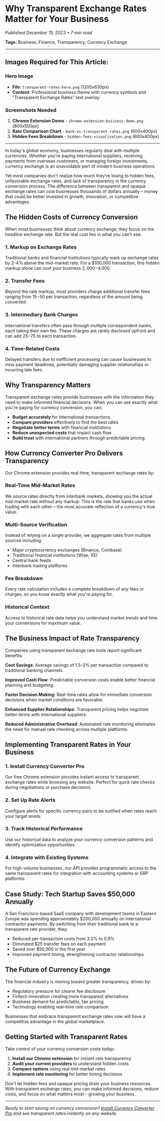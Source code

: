 # Why Transparent Exchange Rates Matter for Your Business

*Published December 15, 2023 • 7 min read*

**Tags:** Business, Finance, Transparency, Currency Exchange

---

## Images Required for This Article:

### Hero Image
- **File**: `transparent-rates-hero.png` (1200x630px)
- **Content**: Professional business theme with currency symbols and "Transparent Exchange Rates" text overlay

### Screenshots Needed
1. **Chrome Extension Demo** - `chrome-extension-business-demo.png` (800x500px)
2. **Rate Comparison Chart** - `bank-vs-transparent-rates.png` (600x400px)
3. **Hidden Fees Breakdown** - `hidden-fees-visualization.png` (600x400px)

---

In today's global economy, businesses regularly deal with multiple currencies. Whether you're paying international suppliers, receiving payments from overseas customers, or managing foreign investments, currency exchange is an unavoidable part of modern business operations.

Yet most companies don't realize how much they're losing to hidden fees, unfavorable exchange rates, and lack of transparency in the currency conversion process. The difference between transparent and opaque exchange rates can cost businesses thousands of dollars annually – money that could be better invested in growth, innovation, or competitive advantages.

## The Hidden Costs of Currency Conversion

When most businesses think about currency exchange, they focus on the headline exchange rate. But the real cost lies in what you can't see:

### 1. Markup on Exchange Rates
Traditional banks and financial institutions typically mark up exchange rates by 2-4% above the mid-market rate. For a $100,000 transaction, this hidden markup alone can cost your business $2,000-$4,000.

### 2. Transfer Fees
Beyond the rate markup, most providers charge additional transfer fees ranging from $15-$50 per transaction, regardless of the amount being converted.

### 3. Intermediary Bank Charges
International transfers often pass through multiple correspondent banks, each taking their own fee. These charges are rarely disclosed upfront and can add $25-$75 to each transaction.

### 4. Time-Related Costs
Delayed transfers due to inefficient processing can cause businesses to miss payment deadlines, potentially damaging supplier relationships or incurring late fees.

## Why Transparency Matters

Transparent exchange rates provide businesses with the information they need to make informed financial decisions. When you can see exactly what you're paying for currency conversion, you can:

- **Budget accurately** for international transactions
- **Compare providers** effectively to find the best rates
- **Negotiate better terms** with financial institutions
- **Reduce unexpected costs** that impact cash flow
- **Build trust** with international partners through predictable pricing

## How Currency Converter Pro Delivers Transparency

Our Chrome extension provides real-time, transparent exchange rates by:

### Real-Time Mid-Market Rates
We source rates directly from interbank markets, showing you the actual mid-market rate without any markup. This is the rate that banks use when trading with each other – the most accurate reflection of a currency's true value.

### Multi-Source Verification
Instead of relying on a single provider, we aggregate rates from multiple sources including:
- Major cryptocurrency exchanges (Binance, Coinbase)
- Traditional financial institutions (Wise, XE)
- Central bank feeds
- Interbank trading platforms

### Fee Breakdown
Every rate calculation includes a complete breakdown of any fees or charges, so you know exactly what you're paying for.

### Historical Context
Access to historical rate data helps you understand market trends and time your conversions for maximum value.

## The Business Impact of Rate Transparency

Companies using transparent exchange rate tools report significant benefits:

**Cost Savings**: Average savings of 1.5-3% per transaction compared to traditional banking channels.

**Improved Cash Flow**: Predictable conversion costs enable better financial planning and budgeting.

**Faster Decision Making**: Real-time rates allow for immediate conversion decisions when market conditions are favorable.

**Enhanced Supplier Relationships**: Transparent pricing helps negotiate better terms with international suppliers.

**Reduced Administrative Overhead**: Automated rate monitoring eliminates the need for manual rate checking across multiple platforms.

## Implementing Transparent Rates in Your Business

### 1. Install Currency Converter Pro
Our free Chrome extension provides instant access to transparent exchange rates while browsing any website. Perfect for quick rate checks during negotiations or purchase decisions.

### 2. Set Up Rate Alerts
Configure alerts for specific currency pairs to be notified when rates reach your target levels.

### 3. Track Historical Performance
Use our historical data to analyze your currency conversion patterns and identify optimization opportunities.

### 4. Integrate with Existing Systems
For high-volume businesses, our API provides programmatic access to the same transparent rates for integration with accounting systems or ERP platforms.

## Case Study: Tech Startup Saves $50,000 Annually

A San Francisco-based SaaS company with development teams in Eastern Europe was spending approximately $200,000 annually on international contractor payments. By switching from their traditional bank to a transparent rate provider, they:

- Reduced per-transaction costs from 3.2% to 0.8%
- Eliminated $25 transfer fees on each payment
- Saved over $50,000 in the first year
- Improved payment timing, strengthening contractor relationships

## The Future of Currency Exchange

The financial industry is moving toward greater transparency, driven by:
- Regulatory pressure for clearer fee disclosure
- Fintech innovation creating more transparent alternatives
- Business demand for predictable, fair pricing
- Technology enabling real-time rate comparison

Businesses that embrace transparent exchange rates now will have a competitive advantage in the global marketplace.

## Getting Started with Transparent Rates

Take control of your currency conversion costs today:

1. **Install our Chrome extension** for instant rate transparency
2. **Audit your current providers** to understand hidden costs
3. **Compare options** using real mid-market rates
4. **Implement rate monitoring** for better timing decisions

Don't let hidden fees and opaque pricing drain your business resources. With transparent exchange rates, you can make informed decisions, reduce costs, and focus on what matters most – growing your business.

---

*Ready to start saving on currency conversion? [Install Currency Converter Pro](https://chrome.google.com/webstore) and see transparent rates instantly on any website.*